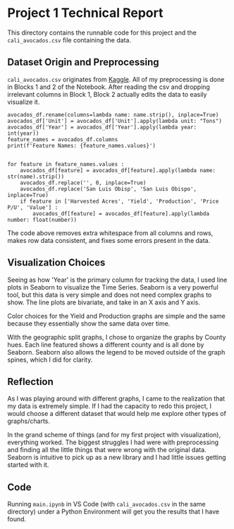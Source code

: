 # Project 1 Technical Report

This directory contains the runnable code for this project and the `cali_avocados.csv` file containing the data.

## Dataset Origin and Preprocessing

`cali_avocados.csv` originates from [Kaggle](https://www.kaggle.com/datasets/jarredpriester/california-avocado-production-19802020/data). All of my preprocessing is done in Blocks 1 and 2 of the Notebook. After reading the csv and dropping irrelevant columns in Block 1, Block 2 actually edits the data to easily visualize it.

```
avocados_df.rename(columns=lambda name: name.strip(), inplace=True)
avocados_df['Unit'] = avocados_df['Unit'].apply(lambda unit: "Tons")
avocados_df['Year'] = avocados_df['Year'].apply(lambda year: int(year))
feature_names = avocados_df.columns
print(f'Feature Names: {feature_names.values}')


for feature in feature_names.values :
    avocados_df[feature] = avocados_df[feature].apply(lambda name: str(name).strip())
    avocados_df.replace('', 0, inplace=True)
    avocados_df.replace('San Luis Obisp', 'San Luis Obispo', inplace=True)
    if feature in ['Harvested Acres', 'Yield', 'Production', 'Price P/U', 'Value'] :
        avocados_df[feature] = avocados_df[feature].apply(lambda number: float(number))
```

The code above removes extra whitespace from all columns and rows, makes row data consistent, and fixes some errors present in the data.

## Visualization Choices

Seeing as how 'Year' is the primary column for tracking the data, I used line plots in Seaborn to visualize the Time Series. Seaborn is a very powerful tool, but this data is very simple and does not need complex graphs to show. The line plots are bivariate, and take in an X axis and Y axis.

Color choices for the Yield and Production graphs are simple and the same because they essentially show the same data over time.

With the geographic split graphs, I chose to organize the graphs by County hues. Each line featured shows a different county and is all done by Seaborn. Seaborn also allows the legend to be moved outside of the graph spines, which I did for clarity.

## Reflection

As I was playing around with different graphs, I came to the realization that my data is extremely simple. If I had the capacity to redo this project, I would choose a different dataset that would help me explore other types of graphs/charts.

In the grand scheme of things (and for my first project with visualization), everything worked. The biggest struggles I had were with preprocessing and finding all the little things that were wrong with the original data. Seaborn is intuitive to pick up as a new library and I had little issues getting started with it.

## Code

Running `main.ipynb` in VS Code (with `cali_avocados.csv` in the same directory) under a Python Environment will get you the results that I have found.
